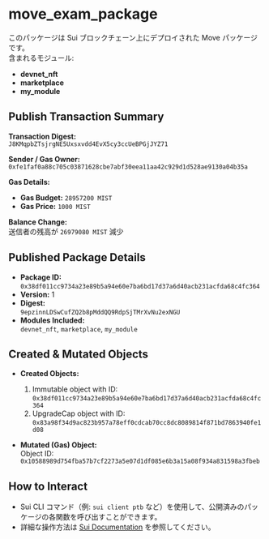 # move_exam_package

このパッケージは Sui ブロックチェーン上にデプロイされた Move パッケージです。  
含まれるモジュール:  
- **devnet_nft**  
- **marketplace**  
- **my_module**

## Publish Transaction Summary

**Transaction Digest:**  
`J8KMqpbZTsjrgNE5Uxsxvdd4EvX5cy3ccUeBPGjJYZ71`

**Sender / Gas Owner:**  
`0xfe1faf0a88c705c03871628cbe7abf30eea11aa42c929d1d528ae9130a04b35a`

**Gas Details:**  
- **Gas Budget:** `28957200 MIST`  
- **Gas Price:** `1000 MIST`

**Balance Change:**  
送信者の残高が `26979080 MIST` 減少

## Published Package Details

- **Package ID:**  
  `0x38df011cc9734a23e89b5a94e60e7ba6bd17d37a6d40acb231acfda68c4fc364`
- **Version:** 1
- **Digest:**  
  `9epzinnLDSwCufZQ2b8pMddQQ9RdpSjTMrXvNu2exNGU`
- **Modules Included:**  
  `devnet_nft`, `marketplace`, `my_module`

## Created & Mutated Objects

- **Created Objects:**  
  1. Immutable object with ID:  
     `0x38df011cc9734a23e89b5a94e60e7ba6bd17d37a6d40acb231acfda68c4fc364`
  2. UpgradeCap object with ID:  
     `0x83a98f34d9ac823b957a78eff0cdcab70cc8dc8089814f871bd7863940fe1d08`

- **Mutated (Gas) Object:**  
  Object ID:  
  `0x10588989d754fba57b7cf2273a5e07d1df085e6b3a15a08f934a831598a3fbeb`

## How to Interact

- Sui CLI コマンド（例: `sui client ptb` など）を使用して、公開済みのパッケージの各関数を呼び出すことができます。
- 詳細な操作方法は [Sui Documentation](https://docs.sui.io) を参照してください。


